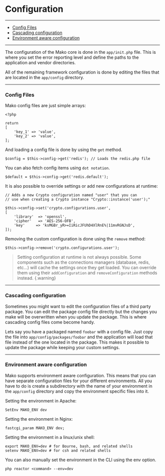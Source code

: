 # Configuration

--------------------------------------------------------

* [Config Files](#config_files)
* [Cascading configuration](#cascading_configuration)
* [Environment aware configuration](#environment_aware_configuration)

--------------------------------------------------------

The configuration of the Mako core is done in the `app/init.php` file. This is where you set the error reporting level and define the paths to the application and vendor directories.

All of the remaining framework configuration is done by editing the files that are located in the `app/config` directory.

--------------------------------------------------------

<a id="config_files"></a>

### Config Files

Mako config files are just simple arrays:

	<?php

	return
	[
		'key_1' => 'value',
		'key_2' => 'value',
	];

And loading a config file is done by using the `get` method.

	$config = $this->config->get('redis'); // Loads the redis.php file

You can also fetch config items using `dot notation`.

	$default = $this->config->get('redis.default');

It is also possible to override settings or add new configurations at runtime:

	// Adds a new Crypto configuration named "user" that you can
	// use when creating a Crypto instance "Crypto::instance('user');"

	$this->config->set('crypto.configurations.user',
	[
		'library'  => 'openssl',
		'cipher'   => 'AES-256-OFB',
		'key'     => 'ksMGBr_yR>=IiRicJFUhD4XlRnE%|11mvRGNJsD',
	]);

Removing the custom configuration is done using the `remove` method:

	$this->config->remove('crypto.configurations.user');

> Setting configuration at runtime is not always possible. Some components such as the connections managers (database, redis, etc...) will cache the settings once they get loaded. You can override them using their `addConfiguration` and `removeConfiguration` methods instead.
{.warning}

--------------------------------------------------------

<a id="cascading_configuration"></a>

### Cascading configuration

Sometimes you might want to edit the configuration files of a third party package. You can edit the package config file directly but the changes you make will be overwritten when you update the package. This is where cascading config files come become handy.

Lets say you have a packaged named `foobar` with a config file. Just copy the file into `app/config/packages/foobar` and the application will load that file instead of the one located in the package. This makes it possible to update the package while keeping your custom settings.

--------------------------------------------------------

<a id="environment_aware_configuration"></a>

### Environment aware configuration

Mako supports environment aware configuration. This means that you can have separate configuration files for your different environments. All you have to do is create a subdirectory with the name of your environment in the `app/config` directory and copy the environment specific files into it.

Setting the environment in Apache:

	SetEnv MAKO_ENV dev

Setting the environment in Nginx:

	fastcgi_param MAKO_ENV dev;

Setting the environment in a linux/unix shell:

	export MAKO_ENV=dev # for Bourne, bash, and related shells
	setenv MAKO_ENV=dev # for csh and related shells

You can also manually set the environment in the CLI using the env option.

	php reactor <command> --env=dev
